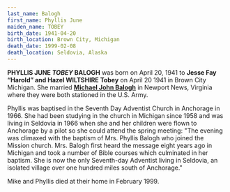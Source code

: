 ```yaml
---
last_name: Balogh
first_name: Phyllis June 
maiden_name: TOBEY
birth_date: 1941-04-20
birth_location: Brown City, Michigan
death_date: 1999-02-08
death_location: Seldovia, Alaska
---
```


**PHYLLIS JUNE *TOBEY* BALOGH** was born on April 20, 1941 to **Jesse Fay “Harold” and Hazel WILTSHIRE Tobey** on April 20 1941 in Brown City Michigan.  She married [**Michael John Balogh**](./Balogh_Mike.md) in Newport News, Virginia where they were both stationed in the U.S. Army.

Phyllis was baptised in the Seventh Day Adventist Church in Anchorage in 1966.  She had been studying in the church in Michigan since 1958 and was living in Seldovia in 1966 when she and her children were flown to Anchorage by a pilot so she could attend the spring meeting: "The evening was climaxed with the baptism of Mrs. Phyllis Balogh who joined the Mission church. Mrs. Balogh first heard the message eight years ago in Michigan and took a number of Bible courses which culminated in her baptism. She is now the only Seventh-day Adventist living in Seldovia, an isolated village over one hundred miles south of Anchorage."

Mike and Phyllis died at their home in February 1999.
